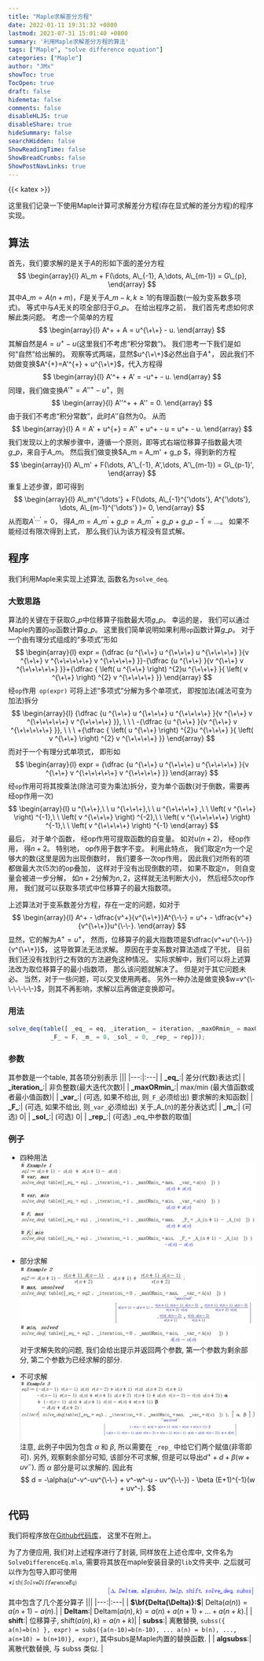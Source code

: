 ```yaml
---
title: "Maple求解差分方程"
date: 2022-01-11 19:31:32 +0800
lastmod: 2023-07-31 15:01:40 +0800
summary: '利用Maple求解差分方程的算法'
tags: ["Maple", "solve difference equation"]
categories: ["Maple"]
author: "JMx"
showToc: true
TocOpen: true
draft: false
hidemeta: false
comments: false
disableHLJS: true 
disableShare: true
hideSummary: false
searchHidden: false
ShowReadingTime: false
ShowBreadCrumbs: false
ShowPostNavLinks: true
---
```


{{< katex >}}

这里我们记录一下使用Maple计算可求解差分方程(存在显式解的差分方程)的程序实现。

## 算法
首先，我们要求解的是关于$A$的形如下面的差分方程
$$
\begin{array}{l}
A\_m + F(\dots, A\_{-1}, A,\dots, A\_{m-1}) = G\_{p},
\end{array}
$$
其中$A\_m = A(n+m)$，$F$是关于$A\_{m-k}, k\geq1$的有理函数(一般为变系数多项式)。 等式中与$A$无关的项全部归于$G\_{p}$。 在给出程序之前， 我们首先考虑如何求解此类问题。 考虑一个简单的方程
$$
\begin{array}{l}
A^+ + A = u^{\+\+} - u.
\end{array}
$$
其解自然是$A=u^+ - u$(这里我们不考虑“积分常数”)。 我们思考一下我们是如何“自然”给出解的。 观察等式两端，显然$u^{\+\+}$必然出自于$A^+$， 因此我们不妨做变换$A^{+}=A'^{+} + u^{\+\+}$，代入方程得
$$
\begin{array}{l}
A'^+ + A' = -u^+ - u.
\end{array}
$$
同理，我们做变换$A'^{+}=A''^{+} - u^{+}$，则
$$
\begin{array}{l}
A''^+ + A'' = 0. 
\end{array}
$$
由于我们不考虑“积分常数”，此时$A''$自然为$0$。 从而
$$
\begin{array}{l}
A = A' + u^{+} = A'' + u^+ - u = u^+ - u.
\end{array}
$$
我们发现以上的求解步骤中，遵循一个原则，即等式右端位移算子指数最大项$g\_p$，来自于$A\_m$。 然后我们做变换$A\_m = A\_m' + g\_p $，得到新的方程
$$
\begin{array}{l}
A\_m' + F(\dots, A'\_{-1}, A',\dots, A'\_{m-1}) = G\_{p-1}',
\end{array}
$$
重复上述步骤，即可得到
$$
\begin{array}{l}
A\_m^{'\dots'} + F(\dots, A\_{-1}^{'\dots'}, A^{'\dots'}, \dots, A\_{m-1}^{'\dots'} )= 0,
\end{array}
$$
从而取$A^{'\dots'}=0$， 得$A\_m = A\_m^' + g\_p = A\_m^{''} + g\_p + g\_{p-1}^' = \dots$。 如果不能经过有限次得到上式， 那么我们认为该方程没有显式解。

## 程序

我们利用Maple来实现上述算法, 函数名为`solve_deq`.

### 大致思路

算法的关键在于获取$G\_p$中位移算子指数最大项$g\_p$。 幸运的是， 我们可以通过Maple内置的`op`函数计算$g\_p$。 这里我们简单说明如果利用`op`函数计算$g\_p$。 对于一个由有理分式组成的“多项式”形如
$$
\begin{array}{l}
expr = {\dfrac {u ^{\+\+} u ^{\+\+\+} u ^{\+\+\+\+} }{v ^{\+\+} v ^{\+\+\+\+\+} v ^{\+\+\+\+} }}-{\dfrac {u ^{\+\+} }{v ^{\+\+} v ^{\+\+\+\+\+} }}+{\dfrac { \left( u ^{\+\+} \right) ^{2}u ^{\+\+\+} }{ \left( v ^{\+\+} \right) ^{2} v ^{\+\+\+\+} }} 
\end{array}
$$
经`op`作用` op(expr)` 可将上述“多项式”分解为多个单项式， 即按加法(减法可变为加法)拆分
$$
\begin{array}{l}
{\dfrac {u ^{\+\+} u ^{\+\+\+} u ^{\+\+\+\+} }{v ^{\+\+} v ^{\+\+\+\+\+} v ^{\+\+\+\+} }}, \ \ \ -{\dfrac {u ^{\+\+} }{v ^{\+\+} v ^{\+\+\+\+\+} }}, \ \   \ +{\dfrac { \left( u ^{\+\+} \right) ^{2}u ^{\+\+\+} }{ \left( v ^{\+\+} \right) ^{2} v ^{\+\+\+\+} }} 
\end{array}
$$
而对于一个有理分式单项式， 即形如
$$
\begin{array}{l}
expr = {\dfrac {u ^{\+\+} u ^{\+\+\+} u ^{\+\+\+\+} }{v ^{\+\+} v ^{\+\+\+\+\+} v ^{\+\+\+\+} }}
\end{array}
$$
经`op`作用可将其按乘法(除法可变为乘法)拆分，变为单个函数(对于倒数，需要再经op作用一次)
$$
\begin{array}{l}
u ^{\+\+},\ \   u ^{\+\+\+},\ \  u ^{\+\+\+\+} ,\ \ \left( v ^{\+\+} \right) ^{-1},\ \   \left( v ^{\+\+\+} \right) ^{-2},\ \   \left( v ^{\+\+\+\+\+} \right) ^{-1},\ \   \left( v ^{\+\+\+\+} \right) ^{-1}
\end{array}
$$
最后， 对于单个函数， 经op作用可提取函数的自变量。 如对$u(n+2)$， 经op作用， 得$n+2$。 特别地， op作用于数字不变。  利用此特点， 我们取定$n$为一个足够大的数(这里是因为出现倒数时， 我们要多一次op作用， 因此我们对所有的项都做最大次(5次)的op叠加， 这样对于没有出现倒数的项， 如果不取定$n$， 则自变量会被进一步分解， 如$n+2$分解为$n, 2$，这样就无法判断大小)， 然后经5次op作用， 我们就可以获取多项式中位移算子的最大指数项。 

上述算法对于变系数差分方程，存在一定的问题，如对于
$$
\begin{array}{l}
A^+ - \dfrac{v^+}{v^{\+\+}}A^{\-\-}  = u^+ - \dfrac{v^+}{v^{\+\+}}u^{\-\-}. 
\end{array}
$$
显然，它的解为$A^{+}=u^{+}$， 然而，位移算子的最大指数项是$\dfrac{v^+u^{\-\-}}{v^{\+\+}}$， 这导致算法无法求解。 原因在于变系数对算法造成了干扰， 目前我们还没有找到行之有效的方法避免这种情况。 实际求解中，我们可以将上述算法改为取位移算子的最小指数项， 那么该问题就解决了。 但是对于其它问题未必。 当然，对于一些问题，可以交叉使用两者。 另外一种办法是做变换$w=v^{\-\-\-\-\-\-}$，则其不再影响，求解以后再做逆变换即可。


### 用法
```javascript
solve_deq(table([ _eq_ = eq, _iteration_ = iteration, _maxORmin_ = maxORmin, _var_ = var,
            _F_ = F, _m_ = 0, _sol_ = 0, _rep_ = rep]));
```

### 参数
其参数是一个table, 其各项分别表示
|||
|---:|:---|
| **\_eq\_**:| 差分(代数)表达式|
| **\_iteration\_**:| 非负整数(最大迭代次数)|
| **\_maxORmin\_**:| max/min (最大值函数或者最小值函数)|
| **\_var\_**:| (可选, 如果不给出, 则`_F_`必须给出) 要求解的未知函数|
| **\_F\_**:| (可选, 如果不给出, 则`_var_`必须给出) 关于\_A\_(n)的差分表达式|
| **\_m\_**:| (可选) 0|
| **\_sol\_**:| (可选) 0|
| **\_rep\_**:| (可选) \_eq\_中参数的取值|


### 例子
- 四种用法 ![](images/eg1.jpg)

- 部分求解 ![](images/eg2.jpg)
对于求解失败的问题, 我们会给出提示并返回两个参数, 第一个参数为剩余部分, 第二个参数为已经求解的部分.

- 不可求解 ![](images/eg3.jpg)
注意, 此例子中因为包含 $\alpha$ 和 $\beta$, 所以需要在 `_rep_` 中给它们两个赋值(非零即可). 
另外, 观察剩余部分可知, 该部分不可求解, 但是可以导出$d^+ + d + \beta (w + uv^-)$. 而 $\alpha$ 部分是可以求解的. 因此有
$$
d = -\alpha(u^-v^-uv^{\-\-} + v^-w^-u - uv^{\-\-}) - \beta (E+1)^{-1}(w + uv^-).
$$

## 代码
我们将程序放在[Github代码库](https://github.com/jiandandaoxingfu/solve-difference-equations)， 这里不在附上。

为了方便应用, 我们对上述程序进行了封装, 同样放在上述仓库中, 文件名为`SolveDifferenceEq.mla`, 需要将其放在maple安装目录的`lib`文件夹中. 之后就可以作为包导入即可使用
![](images/eg4.jpg)
其中包含了几个差分算子
|||
|---:|:---|
| **$\bf{Delta(\Delta)}:$**| $\text{Delta}(a(n)) = a(n+1) - a(n).$|
| **Deltam**:| $\text{Deltam}(a(n), k)=a(n) + a(n+1) + \dots + a(n+k).$|
| **shift**:| 位移算子, $\text{shift}(a(n), k)=a(n+k)$|
| **subss**:| 离散替换, `subss({ a(n)=b(n) }, expr) = subs({a(n-10)=b(n-10), ... a(n) = b(n), ..., a(n+10) = b(n+10)}, expr)`, 其中subs是Maple内置的替换函数. |
| **algsubss**:| 离散代数替换, 与 subss 类似. |